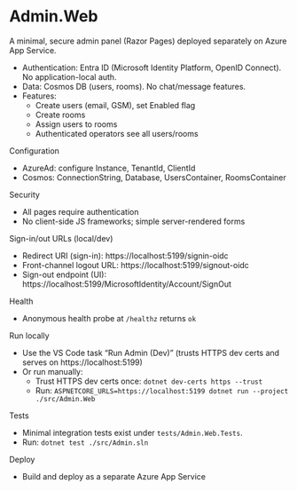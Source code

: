 # Admin.Web

A minimal, secure admin panel (Razor Pages) deployed separately on Azure App Service.

- Authentication: Entra ID (Microsoft Identity Platform, OpenID Connect). No application-local auth.
- Data: Cosmos DB (users, rooms). No chat/message features.
- Features:
  - Create users (email, GSM), set Enabled flag
  - Create rooms
  - Assign users to rooms
  - Authenticated operators see all users/rooms

Configuration
- AzureAd: configure Instance, TenantId, ClientId
- Cosmos: ConnectionString, Database, UsersContainer, RoomsContainer

Security
- All pages require authentication
- No client-side JS frameworks; simple server-rendered forms

Sign-in/out URLs (local/dev)
- Redirect URI (sign-in): https://localhost:5199/signin-oidc
- Front-channel logout URL: https://localhost:5199/signout-oidc
- Sign-out endpoint (UI): https://localhost:5199/MicrosoftIdentity/Account/SignOut

Health
- Anonymous health probe at `/healthz` returns `ok`

Run locally
- Use the VS Code task “Run Admin (Dev)” (trusts HTTPS dev certs and serves on https://localhost:5199)
- Or run manually:
  - Trust HTTPS dev certs once: `dotnet dev-certs https --trust`
  - Run: `ASPNETCORE_URLS=https://localhost:5199 dotnet run --project ./src/Admin.Web`

Tests
- Minimal integration tests exist under `tests/Admin.Web.Tests`.
- Run: `dotnet test ./src/Admin.sln`

Deploy
- Build and deploy as a separate Azure App Service